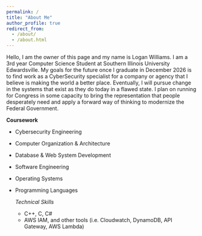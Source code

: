 ```yaml
---
permalink: /
title: "About Me"
author_profile: true
redirect_from: 
  - /about/
  - /about.html
---
```


Hello, I am the owner of this page and my name is Logan Williams. I am a 3rd year Computer Science Student at Southern Illinois University Edwardsville. My goals for the future once I graduate in December 2026 is to find work as a CyberSecurity specialist for a company or agency that I believe is making the world a better place. Eventually, I will pursue change in the systems that exist as they do today in a flawed state. I plan on running for Congress in some capacity to bring the representation that people desperately need and apply a forward way of thinking to modernize the Federal Government.


**Coursework**
- Cybersecurity Engineering
- Computer Organization & Architecture
- Database & Web System Development
- Software Engineering
- Operating Systems
- Programming Languages

  *Technical Skills*
  - C++, C, C#
  - AWS IAM, and other tools (i.e. Cloudwatch, DynamoDB, API Gateway, AWS Lambda)
